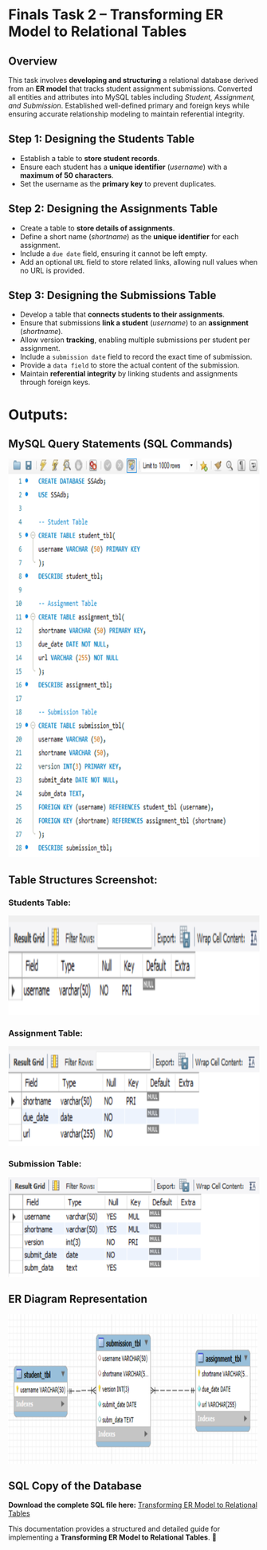 # Finals Task 2 – Transforming ER Model to Relational Tables

## Overview
This task involves **developing and structuring** a relational database derived from an **ER model** that tracks student assignment submissions. Converted all entities and attributes into MySQL tables including *Student, Assignment, and Submission*. Established well-defined primary and foreign keys while ensuring accurate relationship modeling to maintain referential integrity.

## Step 1: Designing the Students Table
- Establish a table to **store student records**.
- Ensure each student has a **unique identifier** (*username*) with a **maximum of 50 characters**.
- Set the username as the **primary key** to prevent duplicates.

## Step 2: Designing the Assignments Table
- Create a table to **store details of assignments**.
- Define a short name (*shortname*) as the **unique identifier** for each assignment.
- Include a `due date` field, ensuring it cannot be left empty.
- Add an optional `URL` field to store related links, allowing null values when no URL is provided.

## Step 3: Designing the Submissions Table
- Develop a table that **connects students to their assignments**.
- Ensure that submissions **link a student** (*username*) to an **assignment** (*shortname*).
- Allow version **tracking**, enabling multiple submissions per student per assignment.
- Include a `submission date` field to record the exact time of submission.
- Provide a `data field` to store the actual content of the submission.
- Maintain **referential integrity** by linking students and assignments through foreign keys.


# Outputs:
## MySQL Query Statements (SQL Commands)
<img src="images/query%20statements%20ft2.png" alt="Alt Text" width="600" height="800">

## Table Structures Screenshot:
### Students Table:
<img src="images/studenttbl.png" alt="Alt Text" width="600" height="200">

### Assignment Table:
<img src="images/assignmenttbl.png" alt="Alt Text" width="600" height="200">

### Submission Table:
<img src="images/submissiontbl.png" alt="Alt Text" width="600" height="200">


## ER Diagram Representation
<img src="images/erdft2.png" alt="Alt Text" width="500" height="300">


## SQL Copy of the Database
**Download the complete SQL file here:** [Transforming ER Model to Relational Tables](https://github.com/angelie2/EDM-Projects-Fajarito/blob/main/rawfile/Finals%20Lab%20Task%202%20Transforming%20ER%20Model%20to%20Relational%20Tables.sql)

This documentation provides a structured and detailed guide for implementing a **Transforming ER Model to Relational Tables**. 🚀

